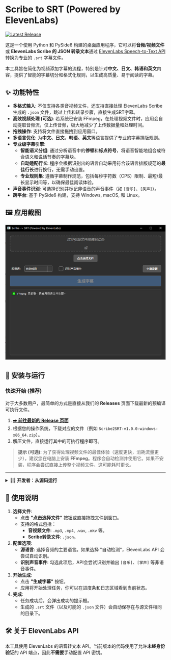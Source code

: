 # Scribe to SRT (Powered by ElevenLabs)

[![Latest Release](https://img.shields.io/github/v/release/cylind/scribe2srt?style=for-the-badge&logo=github)](https://github.com/cylind/scribe2srt/releases/latest)

这是一个使用 Python 和 PySide6 构建的桌面应用程序，它可以将**音频/视频文件**或 **ElevenLabs Scribe 的 JSON 转录文本**通过 [ElevenLabs Speech-to-Text API](https://elevenlabs.io/speech-to-text) 转换为专业的 `.srt` 字幕文件。

本工具旨在简化为视频添加字幕的流程，特别是针对**中文、日文、韩语和英文**内容，提供了智能的字幕切分和格式化规则，以生成高质量、易于阅读的字幕。

## ✨ 功能特性

- **多格式输入**: 不仅支持各类音视频文件，还支持直接处理 ElevenLabs Scribe 生成的 `.json` 文件，跳过上传和转录步骤，直接生成SRT字幕。
- **高效视频处理 (可选)**: 若系统已安装 FFmpeg，在处理视频文件时，应用会自动提取音频流，仅上传音频，极大地减少了上传数据量和处理时间。
- **拖拽操作**: 支持将文件直接拖拽到应用窗口。
- **多语言优化**: 为**中文、日文、韩语、英文**等语言提供了专业的字幕排版规则。
- **专业级字幕引擎**:
    - **智能语义分组**: 通过分析语音中的**停顿**和**标点符号**，将语音智能地组合成符合语义和说话节奏的字幕块。
    - **自动适配行长**: 程序会根据识别出的语言自动采用符合该语言排版规范的**最佳行长**进行换行，无需手动设置。
    - **专业规则集**: 遵循字幕制作规范，包括每秒字符数（CPS）限制、最短/最长显示时间等，以确保最佳阅读体验。
- **声音事件识别**: 可选择识别并标记非语音的声音事件（如 `[音乐]`、`[笑声]`）。
- **跨平台**: 基于 PySide6 构建，支持 Windows, macOS, 和 Linux。

## 🖼️ 应用截图

![App Screenshot Placeholder](./Scribe2SRT-Screenshot.png)

## 🚀 安装与运行

### 快速开始 (推荐)

对于大多数用户，最简单的方式是直接从我们的 **Releases** 页面下载最新的预编译可执行文件。

1.  **[➡️ 前往最新的 Release 页面](https://github.com/your-username/scribe2srt/releases/latest)**
2.  根据您的操作系统，下载对应的文件（例如 `Scribe2SRT-v1.0.0-windows-x86_64.zip`）。
3.  解压文件，直接运行其中的可执行程序即可。

> **提示 (可选):**
> 为了获得处理视频文件的最佳体验（速度更快，消耗流量更少），建议您在电脑上安装 **FFmpeg**。程序会自动检测并使用它。如果不安装，程序会尝试直接上传整个视频文件，这可能耗时更长。

---

<details>
<summary><b>👨‍💻 开发者：从源码运行</b></summary>

如果您是开发者或希望从源码运行，请按照以下步骤操作。

**1. 克隆仓库**

```bash
git clone https://github.com/your-username/scribe2srt.git
cd scribe2srt
```

**2. (可选, 但强烈推荐) 安装 FFmpeg**

为了最高效地处理视频文件（如 `.mp4`, `.mkv`），强烈推荐您安装 FFmpeg，并将其添加到系统的 `PATH` 环境变量中。

- **Windows**:
  - 从 [FFmpeg 官网](https://ffmpeg.org/download.html) 下载。
  - 解压后，将 `bin` 目录的路径添加到系统的环境变量 `Path` 中。
- **macOS** (使用 [Homebrew](https://brew.sh/)):
  ```bash
  brew install ffmpeg
  ```
- **Linux** (使用 apt,适用于 Debian/Ubuntu):
  ```bash
  sudo apt update && sudo apt install ffmpeg
  ```

您可以在终端或命令提示符中运行 `ffmpeg -version` 来验证是否安装成功。

**3. 创建并激活虚拟环境**

- **Windows**:
  ```bash
  python -m venv venv
  .\venv\Scripts\activate
  ```
- **macOS / Linux**:
  ```bash
  python3 -m venv venv
  source venv/bin/activate
  ```

**4. 安装依赖**

```bash
pip install -r requirements.txt
```

**5. 运行应用**

```bash
python app.py
```

</details>

## 📖 使用说明

1.  **选择文件**:
    - 点击 **"点击选择文件"** 按钮或直接拖拽文件到窗口。
    - 支持的格式包括：
        - **音视频文件**: `.mp3`, `.mp4`, `.wav`, `.mkv` 等。
        - **Scribe转录文件**: `.json`。
2.  **配置选项**:
    - **源语言**: 选择音频的主要语言。如果选择 "自动检测"，ElevenLabs API 会尝试自动识别。
    - **识别声音事件**: 勾选此项后，API会尝试识别并输出 `[音乐]`、`[掌声]` 等非语音事件。
3.  **开始生成**:
    - 点击 **"生成字幕"** 按钮。
    - 应用将开始处理任务，你可以在进度条和日志区域看到当前状态。
4.  **完成**:
    - 任务成功后，会弹出成功的提示框。
    - 生成的 `.srt` 文件（以及可能的 `.json` 文件）会自动保存在与源文件相同的目录下。

## 🛠️ 关于 ElevenLabs API

本工具使用 ElevenLabs 的语音转文本 API。当前版本的代码使用了允许**未经身份验证**的 API 端点，因此**不需要**手动配置 API 密钥。
